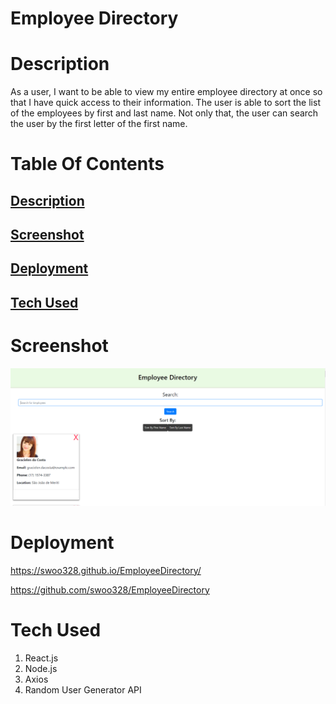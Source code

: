 # Employee Directory

# Description <a name="description"></a>
As a user, I want to be able to view my entire employee directory at once so that I have quick access to their information. The user is able to sort the list of the employees by first and last name. Not only that, the user can search the user by the first letter of the first name.

# Table Of Contents

## [Description](#description)

## [Screenshot](#screenshot)

## [Deployment](#deployment)

## [Tech Used](#tech)

# Screenshot <a name = "screenshot"></a>
![](employee/public/Capture.PNG)

# Deployment <a name = "deployment"></a>
https://swoo328.github.io/EmployeeDirectory/

https://github.com/swoo328/EmployeeDirectory

# Tech Used <a name = "Tech"></a>
1. React.js
2. Node.js
3. Axios
4. Random User Generator API
